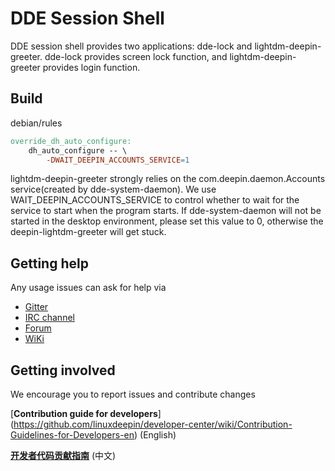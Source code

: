 # DDE Session Shell

DDE session shell provides two applications: dde-lock and lightdm-deepin-greeter. dde-lock provides screen lock function, and lightdm-deepin-greeter provides login function.

## Build

debian/rules

```makefile
override_dh_auto_configure:
	dh_auto_configure -- \
		-DWAIT_DEEPIN_ACCOUNTS_SERVICE=1
```
lightdm-deepin-greeter strongly relies on the com.deepin.daemon.Accounts service(created by dde-system-daemon). We use WAIT_DEEPIN_ACCOUNTS_SERVICE to control whether to wait for the service to start when the program starts. If dde-system-daemon will not be started in the desktop environment, please set this value to 0, otherwise the deepin-lightdm-greeter will get stuck.


## Getting help

Any usage issues can ask for help via

* [Gitter](https://gitter.im/orgs/linuxdeepin/rooms)
* [IRC channel](https://webchat.freenode.net/?channels=deepin)
* [Forum](https://bbs.deepin.org)
* [WiKi](https://wiki.deepin.org/)

## Getting involved

We encourage you to report issues and contribute changes

[**Contribution guide for developers**] (https://github.com/linuxdeepin/developer-center/wiki/Contribution-Guidelines-for-Developers-en) (English)

[**开发者代码贡献指南**](https://github.com/linuxdeepin/developer-center/wiki/Contribution-Guidelines-for-Developers) (中文)
